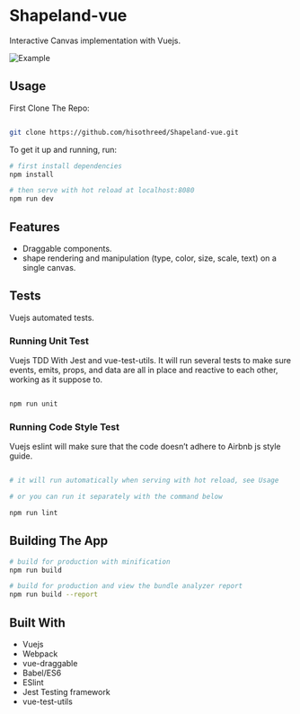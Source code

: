 # Shapeland-vue

Interactive Canvas implementation with Vuejs.


![Example](https://media.giphy.com/media/5wFRCMEOfCP9RYNuqL/giphy.gif)

## Usage

First Clone The Repo: 

``` bash

git clone https://github.com/hisothreed/Shapeland-vue.git

```
To get it up and running, run:

``` bash
# first install dependencies
npm install

# then serve with hot reload at localhost:8080
npm run dev

```

## Features 

* Draggable components.
* shape rendering and manipulation (type, color, size, scale, text) on a single canvas.

## Tests

Vuejs automated tests.

### Running Unit Test

Vuejs TDD With Jest and vue-test-utils.
It will run several tests to make sure events, emits, props, and data are all in place and reactive to each other,
working as it suppose to.

``` bash

npm run unit

```

### Running Code Style Test

Vuejs eslint will make sure that the code doesn’t adhere to Airbnb js style guide.

``` bash

# it will run automatically when serving with hot reload, see Usage

# or you can run it separately with the command below

npm run lint

```

## Building The App 

``` bash
# build for production with minification
npm run build

# build for production and view the bundle analyzer report
npm run build --report
```


## Built With 
* Vuejs
* Webpack
* vue-draggable
* Babel/ES6
* ESlint
* Jest Testing framework
* vue-test-utils
